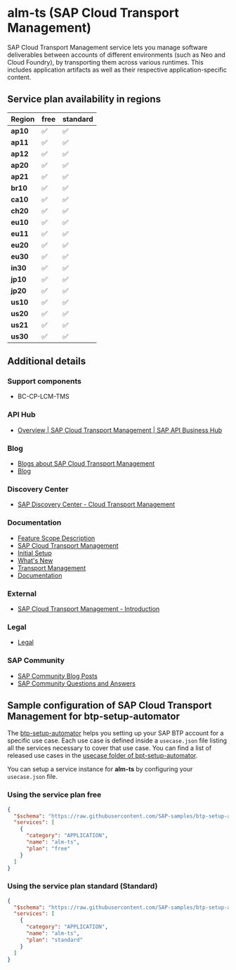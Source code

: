 # alm-ts (SAP Cloud Transport Management)

SAP Cloud Transport Management service lets you manage software deliverables between accounts of different environments (such as Neo and Cloud Foundry), by transporting them across various runtimes. This includes application artifacts as well as their respective application-specific content.

## Service plan availability in regions

| Region | free | standard |
|--------|------|----------|
|  **ap10** | ✅ | ✅ |
|  **ap11** | ✅ | ✅ |
|  **ap12** | ✅ | ✅ |
|  **ap20** | ✅ | ✅ |
|  **ap21** | ✅ | ✅ |
|  **br10** | ✅ | ✅ |
|  **ca10** | ✅ | ✅ |
|  **ch20** | ✅ | ✅ |
|  **eu10** | ✅ | ✅ |
|  **eu11** | ✅ | ✅ |
|  **eu20** | ✅ | ✅ |
|  **eu30** | ✅ | ✅ |
|  **in30** | ✅ | ✅ |
|  **jp10** | ✅ | ✅ |
|  **jp20** | ✅ | ✅ |
|  **us10** | ✅ | ✅ |
|  **us20** | ✅ | ✅ |
|  **us21** | ✅ | ✅ |
|  **us30** | ✅ | ✅ |

## Additional details

### Support components

- BC-CP-LCM-TMS

### API Hub

- [Overview | SAP Cloud Transport Management | SAP API Business Hub](https://api.sap.com/package/TmsForCloudPub/overview)

### Blog

- [Blogs about SAP Cloud Transport Management](https://blogs.sap.com/?s=cloud+transport+management)
- [Blog](https://blogs.sap.com/?s=transport+management+service)

### Discovery Center

- [SAP Discovery Center - Cloud Transport Management](https://discovery-center.cloud.sap/serviceCatalog/cloud-transport-management)

### Documentation

- [Feature Scope Description](https://help.sap.com/doc/b5430836c20d4bd8a975cb4d48b4e7a5/)
- [SAP Cloud Transport Management](https://help.sap.com/viewer/7f7160ec0d8546c6b3eab72fb5ad6fd8/Cloud/en-US)
- [Initial Setup](https://help.sap.com/docs/BTP/7f7160ec0d8546c6b3eab72fb5ad6fd8/66fd7283c62f48adb23c56fb48c84a60.html)
- [What's New](https://help.sap.com/docs/BTP/7f7160ec0d8546c6b3eab72fb5ad6fd8/85b6ac3c2925448c86bcd04f0da6678e.html)
- [Transport Management](https://help.sap.com/docs/BTP/7f7160ec0d8546c6b3eab72fb5ad6fd8/9ac7880eddb14eeda89b800295bcf242.html)
- [Documentation](https://help.sap.com/docs/TRANSPORT_MANAGEMENT_SERVICE)

### External

- [SAP Cloud Transport Management - Introduction](https://www.youtube.com/embed/zT4gQJ03WSM)

### Legal

- [Legal](https://www.sap.com/about/trust-center/agreements/cloud/cloud-services.html?tag=language:english&search=Supplement%20Business%20Technology%20Platform&sort=latest_desc)

### SAP Community

- [SAP Community Blog Posts](https://community.sap.com/search/?ct=blog&q=SAP%20Cloud%20Transport%20Management)
- [SAP Community Questions and Answers](https://community.sap.com/search/?ct=qa&q=SAP%20Cloud%20Transport%20Management)

## Sample configuration of **SAP Cloud Transport Management** for btp-setup-automator

The [btp-setup-automator](https://github.com/SAP-samples/btp-setup-automator) helps you setting up your SAP BTP account for a specific use case. Each use case is defined inside a `usecase.json` file listing all the services necessary to cover that use case. You can find a list of released use cases in the [usecase folder of bpt-setup-automator](https://github.com/SAP-samples/btp-setup-automator/tree/main/usecases).

You can setup a service instance for **alm-ts** by configuring your `usecase.json` file.

### Using the service plan **free**

```json
{
  "$schema": "https://raw.githubusercontent.com/SAP-samples/btp-setup-automator/main/libs/btpsa-usecase.json",
  "services": [
    {
      "category": "APPLICATION",
      "name": "alm-ts",
      "plan": "free"
    }
  ]
}
```

### Using the service plan **standard** (Standard)

```json
{
  "$schema": "https://raw.githubusercontent.com/SAP-samples/btp-setup-automator/main/libs/btpsa-usecase.json",
  "services": [
    {
      "category": "APPLICATION",
      "name": "alm-ts",
      "plan": "standard"
    }
  ]
}
```
